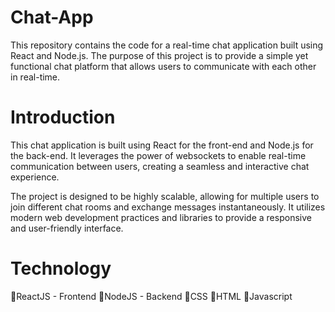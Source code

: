 # Chat-App

This repository contains the code for a real-time chat application built using React and Node.js. The purpose of this project is to provide a simple yet functional chat platform that allows users to communicate with each other in real-time.

# Introduction
This chat application is built using React for the front-end and Node.js for the back-end. It leverages the power of websockets to enable real-time communication between users, creating a seamless and interactive chat experience.

The project is designed to be highly scalable, allowing for multiple users to join different chat rooms and exchange messages instantaneously. It utilizes modern web development practices and libraries to provide a responsive and user-friendly interface.

# Technology

🛑ReactJS - Frontend
🛑NodeJS - Backend
🛑CSS
🛑HTML
🛑Javascript
